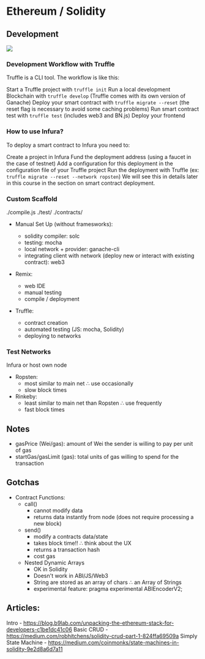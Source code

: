 # Ethereum / Solidity

## Development

[![](https://mermaid.ink/img/eyJjb2RlIjoiZ3JhcGggVERcbkFbU291cmNlIENvZGUgKi5zb2xdIFxuLS0-IEIoU29saWRpdHkgQ29tcGlsZXIpXG5CIC0tPiBDW0FCSV1cbkIgLS0-IERbQnl0ZWNvZGVdXG5DIC0tPiBFW1dlYjNdXG5EIC0tPnxEZXBsb3l8IEZbQ29udHJhY3QgSW5zdGFuY2Ugb24gbmV0d29yay9sb2NhbF1cbkUgLS0-IEZcbiIsIm1lcm1haWQiOnsidGhlbWUiOiJkZWZhdWx0In0sInVwZGF0ZUVkaXRvciI6ZmFsc2V9)](https://mermaid-js.github.io/mermaid-live-editor/#/edit/eyJjb2RlIjoiZ3JhcGggVERcbkFbU291cmNlIENvZGUgKi5zb2xdIFxuLS0-IEIoU29saWRpdHkgQ29tcGlsZXIpXG5CIC0tPiBDW0FCSV1cbkIgLS0-IERbQnl0ZWNvZGVdXG5DIC0tPiBFW1dlYjNdXG5EIC0tPnxEZXBsb3l8IEZbQ29udHJhY3QgSW5zdGFuY2Ugb24gbmV0d29yay9sb2NhbF1cbkUgLS0-IEZcbiIsIm1lcm1haWQiOnsidGhlbWUiOiJkZWZhdWx0In0sInVwZGF0ZUVkaXRvciI6ZmFsc2V9)

### Development Workflow with Truffle

Truffle is a CLI tool. The workflow is like this:

Start a Truffle project with `truffle init`
Run a local development Blockchain with `truffle develop` (Truffle comes with its own version of Ganache)
Deploy your smart contract with `truffle migrate --reset` (the reset flag is necessary to avoid some caching problems)
Run smart contract test with `truffle test` (includes web3 and BN.js)
Deploy your frontend

### How to use Infura?

To deploy a smart contract to Infura you need to:

Create a project in Infura
Fund the deployment address (using a faucet in the case of testnet)
Add a configuration for this deployment in the configuration file of your Truffle project
Run the deployment with Truffle (ex: `truffle migrate --reset --network ropsten`)
We will see this in details later in this course in the section on smart contract deployment.

### Custom Scaffold

./compile.js
./test/
./contracts/

- Manual Set Up (without framesworks):

  - solidity compiler: solc
  - testing: mocha
  - local network + provider: ganache-cli
  - integrating client with network (deploy new or interact with existing contract): web3

- Remix:

  - web IDE
  - manual testing
  - compile / deployment

- Truffle:
  - contract creation
  - automated testing (JS: mocha, Solidity)
  - deploying to networks

### Test Networks

Infura or host own node

- Ropsten:
  - most similar to main net ∴ use occasionally
  - slow block times
- Rinkeby:
  - least similar to main net than Ropsten ∴ use frequently
  - fast block times

## Notes

- gasPrice (Wei/gas): amount of Wei the sender is willing to pay per unit of gas
- startGas/gasLimit (gas): total units of gas willing to spend for the transaction

## Gotchas

- Contract Functions:
  - call()
    - cannot modify data
    - returns data instantly from node (does not require processing a new block)
  - send()
    - modify a contracts data/state
    - takes block time!! ∴ think about the UX
    - returns a transaction hash
    - cost gas
  - Nested Dynamic Arrays
    - OK in Solidity
    - Doesn't work in ABI/JS/Web3
    - String are stored as an array of chars ∴ an Array of Strings
    - experimental feature: pragma experimental ABIEncoderV2;

## Articles:

Intro - https://blog.b9lab.com/unpacking-the-ethereum-stack-for-developers-c1be1dc41c06
Basic CRUD - https://medium.com/robhitchens/solidity-crud-part-1-824ffa69509a
Simply State Machine - https://medium.com/coinmonks/state-machines-in-solidity-9e2d8a6d7a11
